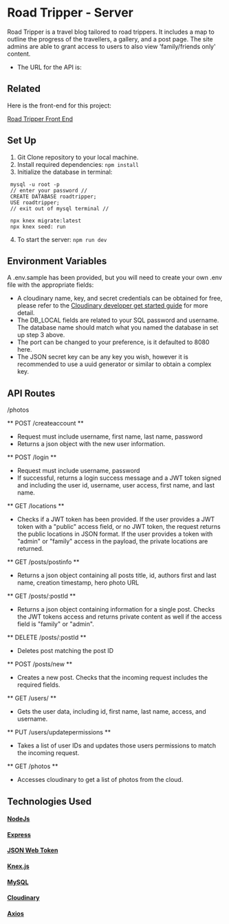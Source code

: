 # Road Tripper - Server 
Road Tripper is a travel blog tailored to road trippers. It includes a map to outline the progress of the travellers, a gallery, and a post page. The site admins are able to grant access to users to also view 'family/friends only' content. 
* The URL for the API is: 

## Related
Here is the front-end for this project:

[Road Tripper Front End](https://github.com/erit27/road-tripper-frontend)



## Set Up
1. Git Clone repository to your local machine. 
2. Install required dependencies: 
``` npm install ```
3. Initialize the database in terminal:
``` 
 mysql -u root -p
 // enter your password //
 CREATE DATABASE roadtripper;
 USE roadtripper;
 // exit out of mysql terminal //

 npx knex migrate:latest
 npx knex seed: run
```
4. To start the server: 
``` npm run dev ```

## Environment Variables
A .env.sample has been provided, but you will need to create your own .env file with the appropriate fields: 
* A cloudinary name, key, and secret credentials can be obtained for free, please refer to the [Cloudinary developer get started guide](https://cloudinary.com/documentation/how_to_integrate_cloudinary) for more detail. 
* The DB_LOCAL fields are related to your SQL password and username. The database name should match what you named the database in set up step 3 above.
* The port can be changed to your preference, is it defaulted to 8080 here.
* The JSON secret key can be any key you wish, however it is recommended to use a uuid generator or similar to obtain a complex key. 

## API Routes

/photos

** POST /createaccount **
* Request must include username, first name, last name, password
* Returns a json object with the new user information.

** POST /login **
* Request must include username, password
* If successful, returns a login success message and a JWT token signed and including the user id, username, user access, first name, and last name. 

** GET /locations **
* Checks if a JWT token has been provided. If the user provides a JWT token with a "public" access field, or no JWT token, the request returns the public locations in JSON format. If the user provides a token with "admin" or "family" access in the payload, the private locations are returned.

** GET /posts/postinfo **
* Returns a json object containing all posts title, id, authors first and last name, creation timestamp, hero photo URL 

** GET /posts/:postId **
* Returns a json object containing information for a single post. Checks the JWT tokens access and returns private content as well if the access field is "family" or "admin".  

** DELETE /posts/:postId ** 
* Deletes post matching the post ID

** POST /posts/new **
* Creates a new post. Checks that the incoming request includes the required fields. 

** GET /users/ **
* Gets the user data, including id, first name, last name, access, and username. 

** PUT /users/updatepermissions **
* Takes a list of user IDs and updates those users permissions to match the incoming request. 

** GET /photos **
* Accesses cloudinary to get a list of photos from the cloud.

## Technologies Used
#### [NodeJs](https://nodejs.org/en/)
#### [Express](https://expressjs.com/)
#### [JSON Web Token](https://jwt.io/)
#### [Knex.js](https://knexjs.org/)
#### [MySQL](https://www.mysql.com/)
#### [Cloudinary](https://cloudinary.com/)
#### [Axios](https://axios-http.com/)